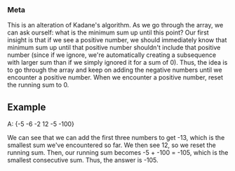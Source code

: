 ### Meta

This is an alteration of Kadane's algorithm. As we go through the array, we can ask ourself: what is the minimum sum up until this point? Our first insight is that if we see a positive number, we should immediately know that minimum sum up until that positive number shouldn't include that positive number (since if we ignore, we're automatically creating a subsequence with larger sum than if we simply ignored it for a sum of 0). Thus, the idea is to go through the array and keep on adding the negative numbers until we encounter a positive number. When we encounter a positive number, reset the running sum to 0.

## Example
A: {-5 -6 -2 12 -5 -100}

We can see that we can add the first three numbers to get -13, which is the smallest sum we've encountered so far. We then see 12, so we reset the running sum. Then, our running sum becomes -5 + -100 = -105, which is the smallest consecutive sum. Thus, the answer is -105.

